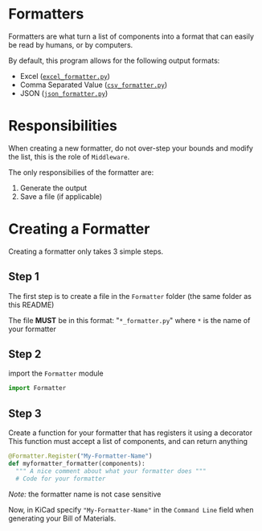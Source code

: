 # Formatters
Formatters are what turn a list of components into a format that can easily be read by humans, or by computers.

By default, this program allows for the following output formats:
- Excel ([`excel_formatter.py`](excel_formatter.py))
- Comma Separated Value ([`csv_formatter.py`](csv_formatter.py))
- JSON ([`json_formatter.py`](json_formatter.py))

# Responsibilities
When creating a new formatter, do not over-step your bounds and modify the list, this is the role of `Middleware`.

The only responsibilies of the formatter are:
1. Generate the output
2. Save a file (if applicable)


# Creating a Formatter
Creating a formatter only takes 3 simple steps.

## Step 1
The first step is to create a file in the `Formatter` folder (the same folder as this README)

The file **MUST** be in this format: "`*_formatter.py`" where `*` is the name of your formatter

## Step 2
import the `Formatter` module

```py
import Formatter
```

## Step 3
Create a function for your formatter that has registers it using a decorator
This function must accept a list of components, and can return anything

```py
@Formatter.Register("My-Formatter-Name")
def myformatter_formatter(components):
  """ A nice comment about what your formatter does """
  # Code for your formatter
```

*Note:* the formatter name is not case sensitive

Now, in KiCad specify `"My-Formatter-Name"` in the `Command Line` field when generating your Bill of Materials.

